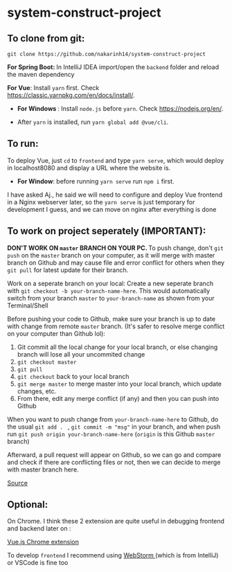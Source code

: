 # system-construct-project
## To clone from git:
```
git clone https://github.com/nakarinh14/system-construct-project
```

<b> For Spring Boot: </b> In IntelliJ IDEA import/open the ```backend``` folder and reload the maven dependency

<b> For Vue</b>: Install ```yarn``` first. Check   https://classic.yarnpkg.com/en/docs/install/.

* <b> For Windows </b>: Install ```node.js``` before ```yarn```. Check  https://nodejs.org/en/.

* After ```yarn``` is installed, run ```yarn global add @vue/cli```.


## To run:

To deploy Vue, just ```cd``` to ```frontend``` and type ```yarn serve```, which would deploy in localhost8080 and display a URL where the website is.

* <b>For Window</b>: before running ```yarn serve``` run ```npm i``` first.


I have asked Aj., he said we will need to configure and deploy Vue frontend in a Nginx webserver later, so the ```yarn serve``` is just temporary for development I guess, and we can move on nginx after everything is done

## To work on project seperately (IMPORTANT):

<b> DON'T WORK ON ```master``` BRANCH ON YOUR PC. </b> To push change, don't ```git push``` on the ```master``` branch on your computer, as it will merge with master branch on Github and may cause file and error conflict for others when they ```git pull``` for latest update for their branch.

Work on a seperate branch on your local:
Create a new seperate branch with ```git checkout -b your-branch-name-here```. This would automatically switch from your branch ```master``` to ```your-branch-name``` as shown from your Terminal/Shell

Before pushing your code to Github, make sure your branch is up to date with change from remote ```master``` branch. (It's safer to resolve merge conflict on your computer than Github lol):
1. Git commit all the local change for your local branch, or else changing branch will lose all your uncommited change
2. ```git checkout master```
3. ```git pull```
4. ```git checkout``` back to your local branch
5. ```git merge master``` to merge master into your local branch, which update changes, etc.
6. From there, edit any merge conflict (if any) and then you can push into Github

When you want to push change from ```your-branch-name-here``` to Github, do the usual ```git add . ``` , ```git commit -m "msg"``` in your branch, and when push run ```git push origin your-branch-name-here``` (```origin``` is this Github ```master``` branch)

Afterward, a pull request will appear on Github, so we can go and compare and check if there are conflicting files or not, then we can decide to merge with master branch here.

<a href="https://www.youtube.com/watch?v=MnUd31TvBoU">Source</a>


## Optional: 

On Chrome. I think these 2 extension are quite useful in debugging frontend and backend later on :

<a href="https://chrome.google.com/webstore/detail/vuejs-devtools/nhdogjmejiglipccpnnnanhbledajbpd?hl=en">Vue.js Chrome extension</a>


To develop ```frontend``` I recommend using <a href="https://www.jetbrains.com/webstorm/download/#section=mac"> WebStorm </a> (which is from IntelliJ) or VSCode is fine too

